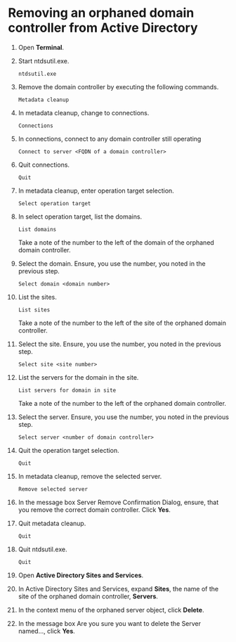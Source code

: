 # Removing an orphaned domain controller from Active Directory

1. Open **Terminal**.
1. Start ntdsutil.exe.

    ````shell
    ntdsutil.exe
    ````

1. Remove the domain controller by executing the following commands.

    ````shell
    Metadata cleanup
    ````

1. In metadata cleanup, change to connections.

    ````shell
    Connections
    ````

1. In connections, connect to any domain controller still operating

    ````shell
    Connect to server <FQDN of a domain controller>
    ````

1. Quit connections.

    ````shell
    Quit
    ````

1. In metadata cleanup, enter operation target selection.

    ````shell
    Select operation target
    ````

1. In select operation target, list the domains.

    ````shell
    List domains
    ````

    Take a note of the number to the left of the domain of the orphaned domain controller.

1. Select the domain. Ensure, you use the number, you noted in the previous step.

    ````shell
    Select domain <domain number>
    ````

1. List the sites.

    ````shell
    List sites
    ````

    Take a note of the number to the left of the site of the orphaned domain controller.

1. Select the site. Ensure, you use the number, you noted in the previous step.

    ````shell
    Select site <site number>
    ````

1. List the servers for the domain in the site.

    ````shell
    List servers for domain in site
    ````

    Take a note of the number to the left of the orphaned domain controller.

1. Select the server. Ensure, you use the number, you noted in the previous step.

    ````shell
    Select server <number of domain controller>
    ````

1. Quit the operation target selection.

    ````shell
    Quit
    ````

1. In metadata cleanup, remove the selected server.

    ````shell
    Remove selected server
    ````

1. In the message box Server Remove Confirmation Dialog, ensure, that you remove the correct domain controller. Click **Yes**.

1. Quit metadata cleanup.

    ````shell
    Quit
    ````

1. Quit ntdsutil.exe.

    ````shell
    Quit
    ````

1. Open **Active Directory Sites and Services**.
1. In Active Directory Sites and Services, expand **Sites**, the name of the site of the orphaned domain controller, **Servers**.
1. In the context menu of the orphaned server object, click **Delete**.
1. In the message box Are you sure you want to delete the Server named..., click **Yes**.
